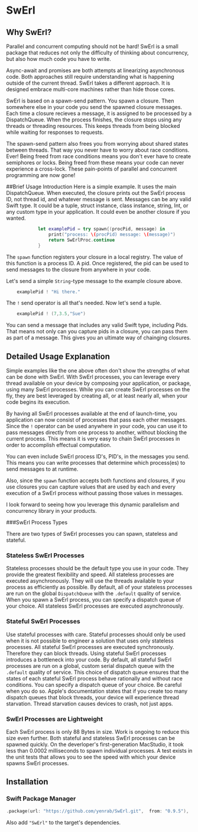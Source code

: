 # SwErl


## Why SwErl?
Parallel and concurrent computing should not be hard! SwErl is a small package that reduces not only the difficulty of thinking about concurrency, but also how much code you have to write.

Async-await and promises are both attempts at linearizing asynchronous code. Both approaches still require understanding what is happening outside of the current thread. SwErl takes a different approach. It is designed embrace multi-core machines rather than hide those cores.

SwErl is based on a spawn-send pattern. You spawn a closure. Then somewhere else in your code you send the spawned closure messages. Each time a closure recieves a message, it is assigned to be processed by a DispatchQueue. When the process finishes, the closure stops using any threads or threading resources. This keeps threads from being blocked while waiting for responses to requests.

The spawn-send pattern also frees you from worrying about shared states between threads. That way you never have to worry about race conditions. Ever! Being freed from race conditions means you don't ever have to create semiphores or locks. Being freed from these means your code can never experience a cross-lock. These pain-points of parallel and concurrent programming are now gone! 

##Brief Usage Introduction
Here is a simple example. It uses the main DispatchQueue. When executed, the closure prints out the SwErl process ID, not thread id, and whatever message is sent. Messages can be any valid Swift type. It could be a tuple, struct instance, class instance, string, Int, or any custom type in your application. It could even be another closure if you wanted. 
```swift
            let examplePid = try spawn{(procPid, message) in
                print("process: \(procPid) message: \(message)")
                return SwErlProc.continue
            }
```
The <code>spawn</code> function registers your closure in a local registry. The value of this function is a process ID. A pid. Once registered, the pid can be used to send messages to the closure from <bold>anywhere</bold> in your code.

Let's send a simple <code>String</code>-type message to the example closure above. 
```swift    
    examplePid ! "Hi there."
```
The <code>!</code> send operator is all that's needed. Now let's send a tuple.
```swift
    examplePid ! (7,3.5,"Sue")
```

You can send a message that includes any valid Swift type, including Pids. That means not only can you capture pids in a closure, you can pass them as part of a message. This gives you an ultimate way of chainging closures.

## Detailed Usage Explanation


Simple examples like the one above often don't show the strengths of what can be done with SwErl. With SwErl processes, you can leverage every thread available on your device by composing your application, or package, using many SwErl processes. While you can create SwErl processes on the fly, they are best leveraged by creating all, or at least nearly all, when your code begins its execution. 

By having all SwErl processes available at the end of launch-time, you application can now consist of processes that pass each other messages. Since the <code>!</code> operator can be used anywhere in your code, you can use it to pass messages directly from one process to another, without blocking the current process. This means it is very easy to chain SwErl processes in order to accomplish effectual computation. 

You can even include SwErl process ID's, PID's, in the messages you send. This means you can write processes that determine which process(es) to send messages to at runtime.

Also, since the <code>spawn</code> function accepts both functions and closures, if you use closures you can capture values that are used by each and every execution of a SwErl process without passing those values in messages.

I look forward to seeing how you leverage this dynamic parallelism and concurrency library in your products.

###SwErl Process Types 

There are two types of SwErl processes you can spawn, stateless and stateful.
### Stateless SwErl Processes

Stateless processes should be the default type you use in your code. They provide the greatest flexibility and speed. All stateless processes are executed asynchronously. They will use the threads available to your process as efficiently as possible. By default, all of your stateless processes are run on the global <code>DispatchQueue</code> with the <code>.default</code> quality of service. When you spawn a SwErl process, you can specify a dispatch queue of your choice. All stateless SwErl processes are executed asynchronously.
### Stateful SwErl Processes
Use stateful processes with care. Stateful processes should only be used when it is not possible to engineer a solution that uses only stateless processes. All stateful SwErl processes are executed synchronously. Therefore they can block threads. Using stateful SwErl processes introduces a bottleneck into your code.
By default, all stateful SwErl processes are run on a global, custom serial dispatch queue with the <code>.default</code> quality of service. This choice of dispatch queue ensures that the states of each stateful SwErl process behave rationally and without race conditions. 
You can specify a dispatch queue of your choice. Be careful when you do so. Apple's documentation states that if you create too many dispatch queues that block threads, your device will experience thread starvation. Thread starvation causes devices to crash, not just apps. 


### SwErl Processes are Lightweight
Each SwErl process is only 88 Bytes in size. Work is ongoing to reduce this size even further. Both stateful and stateless SwErl processes can be spawned quickly. On the deverloper's first-generation MacStudio, it took less than 0.0002 milliseconds to spawn individual processes. A test exists in the unit tests that allows you to see the speed with which your device spawns SwErl processes.


## Installation

### Swift Package Manager

```swift
.package(url: "https://github.com/yenrab/SwErl.git",  from: "0.9.5"),

```

Also add `"SwErl"` to the target's dependencies.

